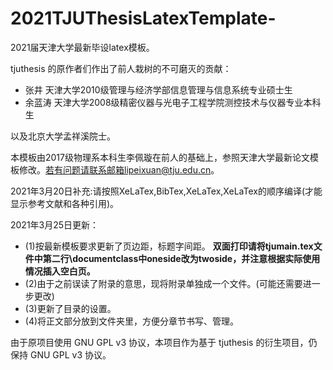 # 2021TJUThesisLatexTemplate-
2021届天津大学最新毕设latex模板。

tjuthesis 的原作者们作出了前人栽树的不可磨灭的贡献：

* 张井 天津大学2010级管理与经济学部信息管理与信息系统专业硕士生
* 余蓝涛 天津大学2008级精密仪器与光电子工程学院测控技术与仪器专业本科生

以及北京大学孟祥溪院士。

本模板由2017级物理系本科生李佩璇在前人的基础上，参照天津大学最新论文模板修改。若有问题请联系邮箱lipeixuan@tju.edu.cn。

2021年3月20日补充:请按照XeLaTex,BibTex,XeLaTex,XeLaTex的顺序编译(才能显示参考文献和各种引用)。

2021年3月25日更新：
* (1)按最新模板要求更新了页边距，标题字间距。
**双面打印请将tjumain.tex文件中第二行\documentclass中oneside改为twoside，并注意根据实际使用情况插入空白页。**
* (2)由于之前误读了附录的意思，现将附录单独成一个文件。(可能还需要进一步更改)
* (3)更新了目录的设置。
* (4)将正文部分放到文件夹里，方便分章节书写、管理。

由于原项目使用 GNU GPL v3 协议，本项目作为基于 tjuthesis 的衍生项目，仍保持 GNU GPL v3 协议。

